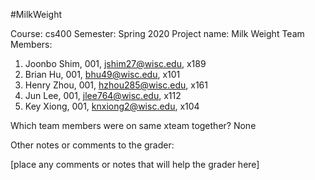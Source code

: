 #MilkWeight

Course: cs400
Semester: Spring 2020
Project name: Milk Weight
Team Members:
1. Joonbo Shim, 001, jshim27@wisc.edu, 	x189
2. Brian Hu, 	001, bhu49@wisc.edu,	x101
3. Henry Zhou, 	001, hzhou285@wisc.edu, x161
4. Jun Lee, 	001, jlee764@wisc.edu,	x112
5. Key Xiong, 	001, knxiong2@wisc.edu, x104

 

Which team members were on same xteam together?
None

Other notes or comments to the grader:

[place any comments or notes that will help the grader here]